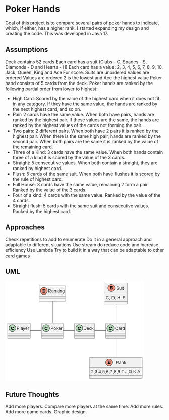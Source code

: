 # Poker Hands

Goal of this project is to compare several pairs of poker hands to indicate, which, if either, has a higher rank. I
started expanding my design and creating the code. This was developed in Java 17.

## Assumptions

Deck contains 52 cards
Each card has a suit (Clubs - C, Spades - S, Diamonds - D and Hearts - H)
Each card has a value: 2, 3, 4, 5, 6, 7, 8, 9, 10, Jack, Queen, King and Ace
For score:
Suits are unordered
Values are ordered
Values are ordered
2 is the lowest and Ace the highest value
Poker hand consists of 5 cards from the deck.
Poker hands are ranked by the following partial order from lower to highest:

- High Card: Scored by the value of the highest card when it does not fit in any category. If they have the same value,
  the hands are ranked by the next highest card, and so on.
- Pair: 2 cards have the same value. When both have pairs, hands are ranked by the highest pair. If these values are the
  same, the hands are ranked by the highest values of the cards not forming the pair.
- Two pairs: 2 different pairs. When both have 2 pairs it is ranked by the highest pair. When there is the same high
  pair, hands are ranked by the second pair. When both pairs are the same it is ranked by the value of the remaining
  card.
- Three of a Kind: 3 cards have the same value. When both hands contain three of a kind it is scored by the value of the
  3 cards.
- Straight: 5 consecutive values. When both contain a straight, they are ranked by highest card.
- Flush: 5 cards of the same suit. When both have flushes it is scored by the rule of highest card.
- Full House: 3 cards have the same value, remaining 2 form a pair. Ranked by the value of the 3 cards.
- Four of a kind: 4 cards with the same value. Ranked by the value of the 4 cards.
- Straight flush: 5 cards with the same suit and consecutive values. Ranked by the highest card.

## Approaches

Check repetitions to add to enumerate
Do it in a general approach and adaptable to different situations
Use stream do reduce code and increase efficiency
Use Lambda
Try to build it in a way that can be adaptable to other card games

## UML

![This is an image](https://github.com/hvferreira/Java-Poker/blob/master/UML/uml.png)

## Future Thoughts

Add more players.
Compare more players at the same time.
Add more rules.
Add more game cards.
Graphic design.
